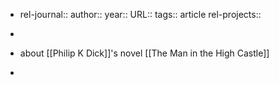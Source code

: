 - rel-journal::
  author::
  year::
  URL::
  tags:: article
  rel-projects::


-
- about [[Philip K Dick]]'s novel [[The Man in the High Castle]]
-
